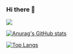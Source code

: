 ### Hi there 👋

<img src="https://img.shields.io/badge/Android-3DDC84?style=flat-square&logo=Android&logoColor=white"/>

[![Anurag's GitHub stats](https://github-readme-stats.vercel.app/api?username=ChanHyuk-Im&count_private=true&show_icons=true&theme=darcula)](https://github.com/anuraghazra/github-readme-stats)

[![Top Langs](https://github-readme-stats.vercel.app/api/top-langs/?username=ChanHyuk-Im&layout=compact&theme=darcula)](https://github.com/anuraghazra/github-readme-stats)

<!--
**ChanHyuk-Im/ChanHyuk-Im** is a ✨ _special_ ✨ repository because its `README.md` (this file) appears on your GitHub profile.

Here are some ideas to get you started:

- 🔭 I’m currently working on ...
- 🌱 I’m currently learning ...
- 👯 I’m looking to collaborate on ...
- 🤔 I’m looking for help with ...
- 💬 Ask me about ...
- 📫 How to reach me: ...
- 😄 Pronouns: ...
- ⚡ Fun fact: ...
-->
